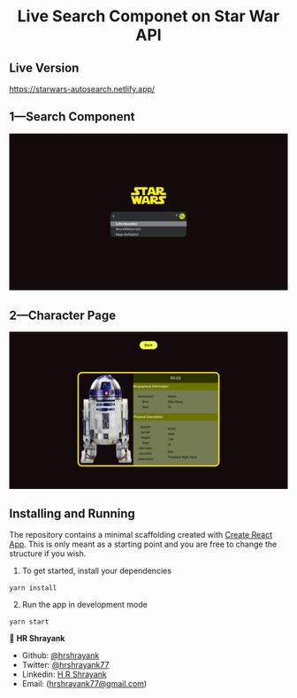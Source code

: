 

<h1 align="center">Live Search Componet on Star War API</h1>





## Live Version

https://starwars-autosearch.netlify.app/


## 1—Search Component
 <img width="753" alt="Screenshot (800)" src="images/search.png">
  
  
## 2—Character Page
 <img width="753" alt="Screenshot (800)" src="images/components.png">


## Installing and Running
The repository contains a minimal scaffolding created with [Create React App](https://github.com/facebook/create-react-app). This is only meant as
a starting point and you are free to change the structure if you wish. 

1. To get started, install your dependencies
```
yarn install
```

2. Run the app in development mode
```
yarn start
```




👤 **HR Shrayank**

- Github: [@hrshrayank](https://github.com/hrshrayank)
- Twitter: [@hrshrayank77](https://twitter.com/hrshrayank77)
- Linkedin: [H R Shrayank](https://www.linkedin.com/in/h-r-shrayank-2b04311b9/)
- Email: (hrshrayank77@gmail.com)
